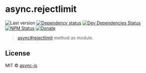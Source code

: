 # async.rejectlimit

![Last version](https://img.shields.io/github/tag/async-js/async.rejectlimit.svg?style=flat-square)
[![Dependency status](http://img.shields.io/david/async-js/async.rejectlimit.svg?style=flat-square)](https://david-dm.org/async-js/async.rejectlimit)
[![Dev Dependencies Status](http://img.shields.io/david/dev/async-js/async.rejectlimit.svg?style=flat-square)](https://david-dm.org/async-js/async.rejectlimit#info=devDependencies)
[![NPM Status](http://img.shields.io/npm/dm/async.rejectlimit.svg?style=flat-square)](https://www.npmjs.org/package/async.rejectlimit)
[![Donate](https://img.shields.io/badge/donate-paypal-blue.svg?style=flat-square)](https://paypal.me/kikobeats)

> [async#rejectlimit](https://github.com/async-js/async#async.rejectlimit) method as module.

## License

MIT © [async-js](https://github.com/async-js)
